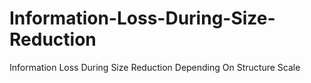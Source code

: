 # Information-Loss-During-Size-Reduction
Information Loss During Size Reduction Depending On Structure Scale

